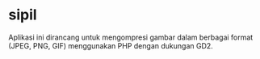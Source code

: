 # sipil
Aplikasi ini dirancang untuk mengompresi gambar dalam berbagai format (JPEG, PNG, GIF) menggunakan PHP dengan dukungan GD2.
